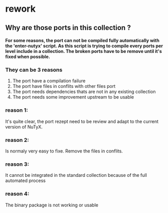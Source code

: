 # rework
## Why are those ports in this collection ?
#### For some reasons, the port can not be compiled fully automatically with the 'enter-nutyx' script. As this script is trying to compile every ports per level include in a collection. The broken ports have to be remove until it's fixed when possible.

### They can be 3 reasons

   1. The port have a compilation failure
   2. The port have files in conflits with other files port
   3. The port needs dependencies thats are not in any existing collection
   4. The port needs some improvement upstream to be usable

### reason 1:
It's quite clear, the port rezept need to be review and adapt to the current version of NuTyX.
### reason 2: 
Is normaly very easy to fixe. Remove the files in conflits.
### reason 3:
It cannot be integrated in the standard collection because of the full automated process
### reason 4:
The binary package is not working or usable
